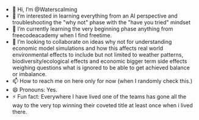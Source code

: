- 👋 Hi, I’m @Waterscalming
- 👀 I’m interested in learning everything from an AI perspective and troubleshooting the "why not" phase with the "have you tried" mindset
- 🌱 I’m currently learning the very beginning phase anything from freecodeacademy when I find freetime.
- 💞️ I’m looking to collaborate on ideas why not for understanding economic model simulations and how this affects real world environmental effects to include but not limited to weather patterns, biodiversity/ecological effects and economic bigger term side effects weighing questions what is ignored to be able to get achieved balance or imbalance.
- 📫 How to reach me on here only for now (when I randomly check this.)
- 😄 Pronouns: Yes.
- ⚡ Fun fact: Everywhere I have lived one of the teams has gone all the way to the very top winning their coveted title at least once when i lived there.

<!---
Waterscalming/Waterscalming is a ✨ special ✨ repository because its `README.md` (this file) appears on your GitHub profile.
You can click the Preview link to take a look at your changes.
--->
